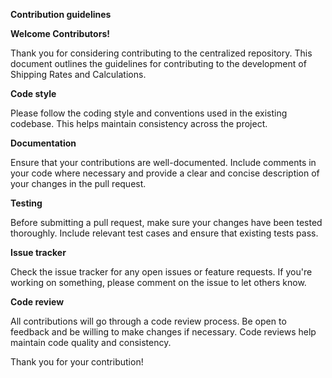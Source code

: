 **Contribution guidelines**

**Welcome Contributors!**

Thank you for considering contributing to the centralized repository. This document outlines the guidelines for contributing to the development of Shipping Rates and Calculations.

**Code style**

Please follow the coding style and conventions used in the existing codebase. This helps maintain consistency across the project.

**Documentation**

Ensure that your contributions are well-documented. Include comments in your code where necessary and provide a clear and concise description of your changes in the pull request.

**Testing**

Before submitting a pull request, make sure your changes have been tested thoroughly. Include relevant test cases and ensure that existing tests pass.

**Issue tracker**

Check the issue tracker for any open issues or feature requests. If you're working on something, please comment on the issue to let others know.

**Code review**

All contributions will go through a code review process. Be open to feedback and be willing to make changes if necessary. Code reviews help maintain code quality and consistency.

Thank you for your contribution!
